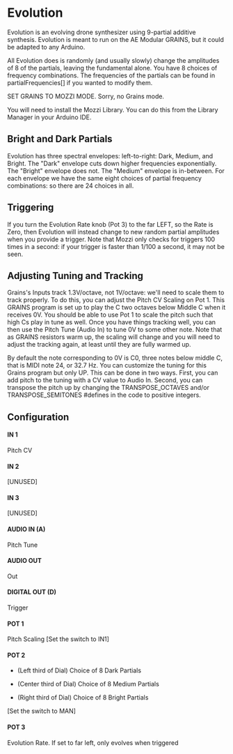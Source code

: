 # Evolution

Evolution is an evolving drone synthesizer using 9-partial additive synthesis.  Evolution is meant to run on the AE Modular GRAINS, but it could be adapted to any Arduino.

All Evolution does is randomly (and usually slowly) change the amplitudes of 8 of the partials, leaving the fundamental alone.  You have 8 choices of frequency combinations.  The frequencies of the partials can be found in partialFrequencies[] if you wanted to modify them.

SET GRAINS TO MOZZI MODE.  Sorry, no Grains mode.

You will need to install the Mozzi Library.  You can do this from the Library Manager in your Arduino IDE.


## Bright and Dark Partials

Evolution has three spectral envelopes: left-to-right: Dark, Medium, and Bright.  The "Dark" envelope cuts down higher frequencies exponentially.  The "Bright" envelope does not. The "Medium" envelope is in-between.   For each envelope we have the same eight choices of partial frequency combinations: so there are 24 choices in all.

## Triggering

If you turn the Evolution Rate knob (Pot 3) to the far LEFT, so the Rate is Zero, then Evolution will instead change to new random partial amplitudes when you provide a trigger.  Note that Mozzi only checks for triggers 100 times in a second: if your trigger is faster than 1/100 a second, it may not be seen.

## Adjusting Tuning and Tracking

Grains's Inputs track 1.3V/octave, not 1V/octave: we'll need to scale them to track properly.  To do this, you can adjust the Pitch CV Scaling on Pot 1.  This GRAINS program is set up to play the C two octaves below Middle C when it receives 0V.  You should be able to use Pot 1 to scale the pitch such that high Cs play in tune as well.  Once you have things tracking well, you can then use the Pitch Tune (Audio In) to tune 0V to some other note.  Note that as GRAINS resistors warm up, the scaling will change and you will need to adjust the tracking again, at least until they are fully warmed up.

By default the note corresponding to 0V is C0, three notes below middle C, that is MIDI note 24, or 32.7 Hz.  You can customize the tuning for this Grains program but only UP.  This can be done in two ways.  First, you can add pitch to the tuning with a CV value to Audio In.  Second, you can transpose the pitch up by changing the TRANSPOSE_OCTAVES and/or TRANSPOSE_SEMITONES #defines in the code to positive integers.


## Configuration

#### IN 1
Pitch CV
#### IN 2
[UNUSED]
#### IN 3
[UNUSED]
#### AUDIO IN (A)
Pitch Tune
#### AUDIO OUT
Out
#### DIGITAL OUT (D) 
Trigger
#### POT 1
Pitch Scaling	[Set the switch to IN1]
#### POT 2
- (Left third of Dial) Choice of 8 Dark Partials 

- (Center third of Dial) Choice of 8 Medium Partials

- (Right third of Dial) Choice of 8 Bright Partials 

[Set the switch to MAN]
#### POT 3
Evolution Rate.  If set to far left, only evolves when triggered 

